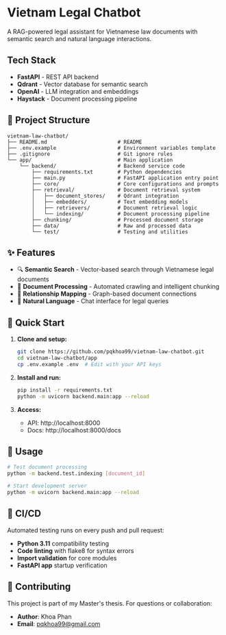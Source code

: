 # Vietnam Legal Chatbot

A RAG-powered legal assistant for Vietnamese law documents with semantic search and natural language interactions.

## Tech Stack

- **FastAPI** - REST API backend
- **Qdrant** - Vector database for semantic search
- **OpenAI** - LLM integration and embeddings
- **Haystack** - Document processing pipeline

## 📁 Project Structure

```
vietnam-law-chatbot/
├── README.md                       # README
├── .env.example                    # Environment variables template
├── .gitignore                      # Git ignore rules
└── app/                            # Main application
    └── backend/                    # Backend service code
        ├── requirements.txt        # Python dependencies
        ├── main.py                 # FastAPI application entry point
        ├── core/                   # Core configurations and prompts
        ├── retrieval/              # Document retrieval system
        │   ├── document_stores/    # Qdrant integration
        │   ├── embedders/          # Text embedding models
        │   ├── retrievers/         # Document retrieval logic
        │   └── indexing/           # Document processing pipeline
        ├── chunking/               # Processed document storage
        ├── data/                   # Raw and processed data
        └── test/                   # Testing and utilities
```

## ✨ Features

- 🔍 **Semantic Search** - Vector-based search through Vietnamese legal documents
- 📄 **Document Processing** - Automated crawling and intelligent chunking
- 🔗 **Relationship Mapping** - Graph-based document connections
- 💬 **Natural Language** - Chat interface for legal queries

## 🚀 Quick Start

1. **Clone and setup:**
   ```bash
   git clone https://github.com/pqkhoa99/vietnam-law-chatbot.git
   cd vietnam-law-chatbot/app
   cp .env.example .env  # Edit with your API keys
   ```

2. **Install and run:**
   ```bash
   pip install -r requirements.txt
   python -m uvicorn backend.main:app --reload
   ```

3. **Access:**
   - API: http://localhost:8000
   - Docs: http://localhost:8000/docs

## 🔄 Usage

```bash
# Test document processing
python -m backend.test.indexing [document_id]

# Start development server
python -m uvicorn backend.main:app --reload
```

## 🔄 CI/CD

Automated testing runs on every push and pull request:
- **Python 3.11** compatibility testing
- **Code linting** with flake8 for syntax errors
- **Import validation** for core modules
- **FastAPI app** startup verification
  
## 🤝 Contributing

This project is part of my Master's thesis. For questions or collaboration:

- **Author**: Khoa Phan
- **Email**: pqkhoa99@gmail.com


